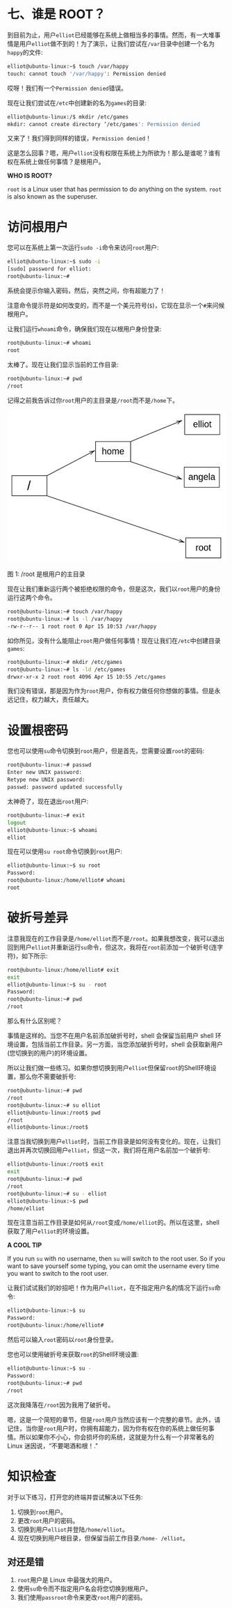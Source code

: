 # 七、谁是 ROOT？

到目前为止，用户`elliot`已经能够在系统上做相当多的事情。然而，有一大堆事情是用户`elliot`做不到的！为了演示，让我们尝试在`/var`目录中创建一个名为`happy`的文件:

```sh
elliot@ubuntu-linux:~$ touch /var/happy
touch: cannot touch '/var/happy': Permission denied
```

哎呀！我们有一个`Permission denied`错误。

现在让我们尝试在`/etc`中创建新的名为`games`的目录:

```sh
elliot@ubuntu-linux:/$ mkdir /etc/games
mkdir: cannot create directory ‘/etc/games': Permission denied
```

又来了！我们得到同样的错误，`Permission denied`！

这是怎么回事？嗯，用户`elliot`没有权限在系统上为所欲为！那么是谁呢？谁有权在系统上做任何事情？是根用户。

**WHO IS ROOT?**

`root` is a Linux user that has permission to do anything on the system. `root` is also known as the superuser.

# 访问根用户

您可以在系统上第一次运行`sudo -i`命令来访问`root`用户:

```sh
elliot@ubuntu-linux:~$ sudo -i
[sudo] password for elliot:
root@ubuntu-linux:~#
```

系统会提示你输入密码，然后，突然之间，你有超能力了！

注意命令提示符是如何改变的，而不是一个美元符号(`$`)，它现在显示一个`#`来问候根用户。

让我们运行`whoami`命令，确保我们现在以根用户身份登录:

```sh
root@ubuntu-linux:~# whoami 
root
```

太棒了。现在让我们显示当前的工作目录:

```sh
root@ubuntu-linux:~# pwd
/root
```

记得之前我告诉过你`root`用户的主目录是`/root`而不是`/home`下。

![](img/f5edc3f1-29b6-486b-b355-08e82f6ca86d.png)

图 1: /root 是根用户的主目录

现在让我们重新运行两个被拒绝权限的命令，但是这次，我们以`root`用户的身份运行这两个命令。

```sh
root@ubuntu-linux:~# touch /var/happy 
root@ubuntu-linux:~# ls -l /var/happy
-rw-r--r-- 1 root root 0 Apr 15 10:53 /var/happy
```

如你所见，没有什么能阻止`root`用户做任何事情！现在让我们在`/etc`中创建目录`games`:

```sh
root@ubuntu-linux:~# mkdir /etc/games 
root@ubuntu-linux:~# ls -ld /etc/games
drwxr-xr-x 2 root root 4096 Apr 15 10:55 /etc/games
```

我们没有错误，那是因为作为`root`用户，你有权力做任何你想做的事情。但是永远记住，权力越大，责任越大。

# 设置根密码

您也可以使用`su`命令切换到`root`用户，但是首先，您需要设置`root`的密码:

```sh
root@ubuntu-linux:~# passwd 
Enter new UNIX password:
Retype new UNIX password:
passwd: password updated successfully
```

太神奇了，现在退出`root`用户:

```sh
root@ubuntu-linux:~# exit 
logout
elliot@ubuntu-linux:~$ whoami 
elliot
```

现在可以使用`su root`命令切换到`root`用户:

```sh
elliot@ubuntu-linux:~$ su root 
Password:
root@ubuntu-linux:/home/elliot# whoami 
root
```

# 破折号差异

注意我现在的工作目录是`/home/elliot`而不是`/root`。如果我想改变，我可以退出回到用户`elliot`并重新运行`su`命令，但这次，我将在`root`前添加一个破折号(连字符)，如下所示:

```sh
root@ubuntu-linux:/home/elliot# exit 
exit
elliot@ubuntu-linux:~$ su - root 
Password:
root@ubuntu-linux:~# pwd
/root
```

那么有什么区别呢？

事情是这样的。当您不在用户名前添加破折号时，shell 会保留当前用户 shell 环境设置，包括当前工作目录。另一方面，当您添加破折号时，shell 会获取新用户(您切换到的用户)的环境设置。

所以让我们做一些练习。如果你想切换到用户`elliot`但保留`root`的Shell环境设置，那么你不需要破折号:

```sh
root@ubuntu-linux:~# pwd
/root
root@ubuntu-linux:~# su elliot 
elliot@ubuntu-linux:/root$ pwd
/root
elliot@ubuntu-linux:/root$
```

注意当我切换到用户`elliot`时，当前工作目录是如何没有变化的。现在，让我们退出并再次切换回用户`elliot`，但这一次，我们将在用户名前加一个破折号:

```sh
elliot@ubuntu-linux:/root$ exit 
exit
root@ubuntu-linux:~# pwd
/root
root@ubuntu-linux:~# su - elliot 
elliot@ubuntu-linux:~$ pwd
/home/elliot
```

现在注意当前工作目录是如何从`/root`变成`/home/elliot`的。所以在这里，shell 获取了用户`elliot`的环境设置。

**A COOL TIP**

If you run `su` with no username, then `su` will switch to the root user. So if you want to save yourself some typing, you can omit the username every time you want to switch to the root user.

让我们试试我们的妙招吧！作为用户`elliot`，在不指定用户名的情况下运行`su`命令:

```sh
elliot@ubuntu-linux:~$ su 
Password:
root@ubuntu-linux:/home/elliot#
```

然后可以输入`root`密码以`root`身份登录。

您也可以使用破折号来获取`root`的Shell环境设置:

```sh
elliot@ubuntu-linux:~$ su - 
Password:
root@ubuntu-linux:~# pwd
/root
```

这次我降落在`/root`因为我用了破折号。

嗯，这是一个简短的章节，但是`root`用户当然应该有一个完整的章节。此外，请记住，当你是`root`用户时，你拥有超能力，因为你有权在你的系统上做任何事情。所以如果你不小心，你会损坏你的系统，这就是为什么有一个非常著名的 Linux 迷因说，“不要喝酒和根！."

# 知识检查

对于以下练习，打开您的终端并尝试解决以下任务:

1.  切换到`root`用户。
2.  更改`root`用户的密码。
3.  切换到用户`elliot`并登陆`/home/elliot`。
4.  现在切换到用户根目录，但保留当前工作目录`/home- /elliot`。

## 对还是错

1.  `root`用户是 Linux 中最强大的用户。
2.  使用`su`命令而不指定用户名会将您切换到根用户。
3.  我们使用`passroot`命令来更改`root`用户的密码。